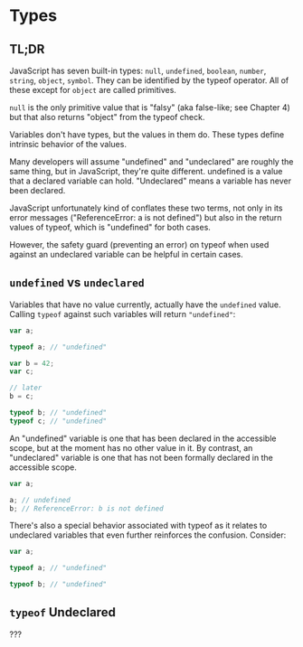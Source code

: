 # Types

## TL;DR
JavaScript has seven built-in types: `null`, `undefined`, `boolean`, `number`, `string`, `object`, `symbol`. They can be identified by the typeof operator. All of these except for `object` are called primitives. 

`null` is the only primitive value that is "falsy" (aka false-like; see Chapter 4) but that also returns "object" from the typeof check.

Variables don't have types, but the values in them do. These types define intrinsic behavior of the values.

Many developers will assume "undefined" and "undeclared" are roughly the same thing, but in JavaScript, they're quite different. undefined is a value that a declared variable can hold. "Undeclared" means a variable has never been declared.

JavaScript unfortunately kind of conflates these two terms, not only in its error messages ("ReferenceError: a is not defined") but also in the return values of typeof, which is "undefined" for both cases.

However, the safety guard (preventing an error) on typeof when used against an undeclared variable can be helpful in certain cases.

## `undefined` vs `undeclared`
Variables that have no value currently, actually have the `undefined` value. Calling `typeof` against such variables will return `"undefined"`:
```javascript
var a;

typeof a; // "undefined"

var b = 42;
var c;

// later
b = c;

typeof b; // "undefined"
typeof c; // "undefined"
```

An "undefined" variable is one that has been declared in the accessible scope, but at the moment has no other value in it. By contrast, an "undeclared" variable is one that has not been formally declared in the accessible scope.
```javascript
var a;

a; // undefined
b; // ReferenceError: b is not defined
```
There's also a special behavior associated with typeof as it relates to undeclared variables that even further reinforces the confusion. Consider:
```javascript
var a;

typeof a; // "undefined"

typeof b; // "undefined"
```

## `typeof` Undeclared
???
